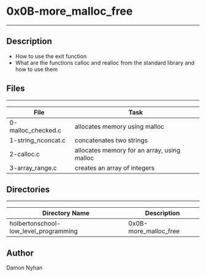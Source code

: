 # 0x0B-more_malloc_free
---
## Description
* How to use the exit function
* What are the functions calloc and realloc from the standard library and how
  to use them

## Files
---
File|Task
---|---
0-malloc_checked.c | allocates memory using malloc
1-string_nconcat.c | concatenates two strings
2-calloc.c | allocates memory for an array, using malloc
3-array_range.c | creates an array of integers
## Directories
---
Directory Name | Description
---|---
holbertonschool-low_level_programming | 0x0B-more_malloc_free


## Author
Damon Nyhan